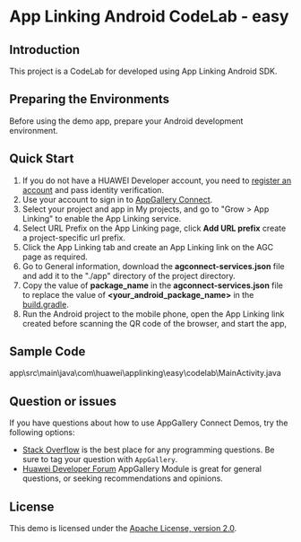 # App Linking Android CodeLab - easy

## Introduction

This project is a CodeLab for developed using App Linking Android SDK.

## Preparing the Environments
Before using the demo app, prepare your Android development environment.

## Quick Start

1. If you do not have a HUAWEI Developer account, you need to [register an account](https://developer.huawei.com/consumer/en/doc/start/registration-and-verification-0000001053628148) and pass identity verification.
2. Use your account to sign in to [AppGallery Connect](https://developer.huawei.com/consumer/en/doc/development/AppGallery-connect-Guides/agc-get-started).
3. Select your project and app in My projects, and go to "Grow > App Linking" to enable the App Linking service.
4. Select URL Prefix on the App Linking page, click **Add URL prefix** create a project-specific url prefix.
5. Click the App Linking tab and create an App Linking link on the AGC page as required.
6. Go to General information, download the **agconnect-services.json** file and add it to the "./app" directory of the project directory.
7. Copy the value of **package_name** in the **agconnect-services.json** file to replace the value of **<your_android_package_name>** in the [build.gradle](./app/build.gradle).
8. Run the Android project to the mobile phone, open the App Linking link created before scanning the QR code of the browser, and start the app,

## Sample Code
app\src\main\java\com\huawei\applinking\easy\codelab\MainActivity.java

## Question or issues

If you have questions about how to use AppGallery Connect Demos, try the following options:
* [Stack Overflow](https://stackoverflow.com/) is the best place for any programming questions. Be sure to tag your question with `AppGallery`.
* [Huawei Developer Forum](https://forums.developer.huawei.com/forumPortal/en/home) AppGallery Module is great for general questions, or seeking recommendations and opinions.


## License
This demo is licensed under the [Apache License, version 2.0](http://www.apache.org/licenses/LICENSE-2.0).
